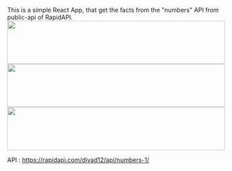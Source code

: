 This is a simple React App, that get the facts from the "numbers" API from public-api of RapidAPI.
<img src="https://raw.githubusercontent.com/Sanjaykumar-rengaraju/FactsPage_using_API/main/client/src/images/1.png" width=100% height=100px/>
<img src="https://raw.githubusercontent.com/Sanjaykumar-rengaraju/FactsPage_using_API/main/client/src/images/2.png" width=100% height=100px/>
<img src="https://raw.githubusercontent.com/Sanjaykumar-rengaraju/FactsPage_using_API/main/client/src/images/3.png
" width=100% height=100px/>

API : https://rapidapi.com/divad12/api/numbers-1/
